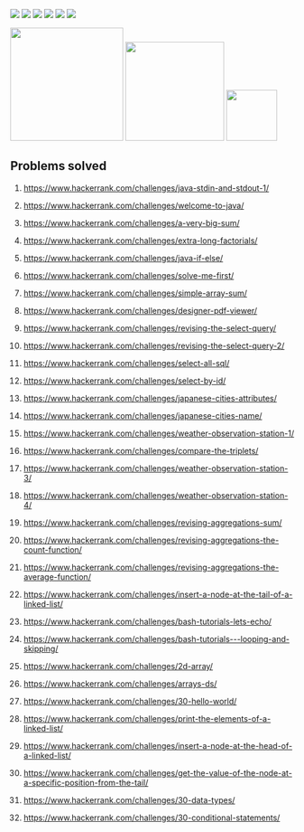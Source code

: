 <img src="https://img.shields.io/github/languages/code-size/jakubowiczish/hackerrank-solutions?style=for-the-badge"> <img src="https://img.shields.io/github/repo-size/jakubowiczish/hackerrank-solutions?color=purple&style=for-the-badge"> 
<img src="https://img.shields.io/github/languages/count/jakubowiczish/hackerrank-solutions?color=green&style=for-the-badge"> 
<img src="https://img.shields.io/github/languages/top/jakubowiczish/hackerrank-solutions?color=orange&style=for-the-badge">
<img src="https://img.shields.io/github/commit-activity/m/jakubowiczish/hackerrank-solutions?color=lime&style=for-the-badge">
<img src="https://img.shields.io/github/last-commit/jakubowiczish/hackerrank-solutions?color=darkgreen&style=for-the-badge">

<img src="https://tokei.rs/b1/github/jakubowiczish/hackerrank-solutions?category=code" width="200"> <img src="https://tokei.rs/b1/github/jakubowiczish/hackerrank-solutions?category=lines" width="175">
<img src="https://tokei.rs/b1/github/jakubowiczish/hackerrank-solutions?category=files" width="90">

## Problems solved

1. https://www.hackerrank.com/challenges/java-stdin-and-stdout-1/

1. https://www.hackerrank.com/challenges/welcome-to-java/

1. https://www.hackerrank.com/challenges/a-very-big-sum/

1. https://www.hackerrank.com/challenges/extra-long-factorials/

1. https://www.hackerrank.com/challenges/java-if-else/

1. https://www.hackerrank.com/challenges/solve-me-first/

1. https://www.hackerrank.com/challenges/simple-array-sum/

1. https://www.hackerrank.com/challenges/designer-pdf-viewer/

1. https://www.hackerrank.com/challenges/revising-the-select-query/

1. https://www.hackerrank.com/challenges/revising-the-select-query-2/

1. https://www.hackerrank.com/challenges/select-all-sql/

1. https://www.hackerrank.com/challenges/select-by-id/

1. https://www.hackerrank.com/challenges/japanese-cities-attributes/

1. https://www.hackerrank.com/challenges/japanese-cities-name/

1. https://www.hackerrank.com/challenges/weather-observation-station-1/

1. https://www.hackerrank.com/challenges/compare-the-triplets/

1. https://www.hackerrank.com/challenges/weather-observation-station-3/

1. https://www.hackerrank.com/challenges/weather-observation-station-4/

1. https://www.hackerrank.com/challenges/revising-aggregations-sum/

1. https://www.hackerrank.com/challenges/revising-aggregations-the-count-function/

1. https://www.hackerrank.com/challenges/revising-aggregations-the-average-function/

1. https://www.hackerrank.com/challenges/insert-a-node-at-the-tail-of-a-linked-list/

1. https://www.hackerrank.com/challenges/bash-tutorials-lets-echo/

1. https://www.hackerrank.com/challenges/bash-tutorials---looping-and-skipping/

1. https://www.hackerrank.com/challenges/2d-array/
1. https://www.hackerrank.com/challenges/arrays-ds/
1. https://www.hackerrank.com/challenges/30-hello-world/
1. https://www.hackerrank.com/challenges/print-the-elements-of-a-linked-list/
1. https://www.hackerrank.com/challenges/insert-a-node-at-the-head-of-a-linked-list/
1. https://www.hackerrank.com/challenges/get-the-value-of-the-node-at-a-specific-position-from-the-tail/
1. https://www.hackerrank.com/challenges/30-data-types/
1. https://www.hackerrank.com/challenges/30-conditional-statements/

